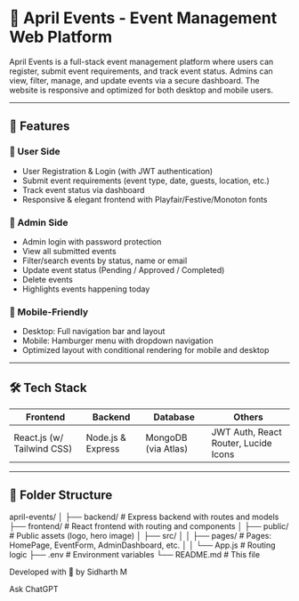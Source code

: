# 🎉 April Events - Event Management Web Platform

April Events is a full-stack event management platform where users can register, submit event requirements, and track event status. Admins can view, filter, manage, and update events via a secure dashboard. The website is responsive and optimized for both desktop and mobile users.

---

## 🚀 Features

### 👤 User Side
- User Registration & Login (with JWT authentication)
- Submit event requirements (event type, date, guests, location, etc.)
- Track event status via dashboard
- Responsive & elegant frontend with Playfair/Festive/Monoton fonts

### 🔐 Admin Side
- Admin login with password protection
- View all submitted events
- Filter/search events by status, name or email
- Update event status (Pending / Approved / Completed)
- Delete events
- Highlights events happening today

### 📱 Mobile-Friendly
- Desktop: Full navigation bar and layout
- Mobile: Hamburger menu with dropdown navigation
- Optimized layout with conditional rendering for mobile and desktop

---

## 🛠️ Tech Stack

| Frontend            | Backend         | Database     | Others                      |
|---------------------|-----------------|--------------|-----------------------------|
| React.js (w/ Tailwind CSS) | Node.js & Express | MongoDB (via Atlas) | JWT Auth, React Router, Lucide Icons |

---

## 📁 Folder Structure
april-events/
│
├── backend/ # Express backend with routes and models
├── frontend/ # React frontend with routing and components
│ ├── public/ # Public assets (logo, hero image)
│ ├── src/
│ │ ├── pages/ # Pages: HomePage, EventForm, AdminDashboard, etc.
│ │ └── App.js # Routing logic
├── .env # Environment variables
└── README.md # This file


Developed with 💚 by Sidharth M



Ask ChatGPT


